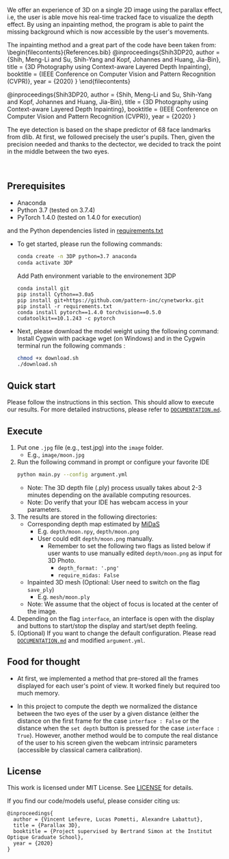 We offer an experience of 3D on a single 2D image using the parallax effect, i.e, the user is able move his real-time tracked face to visualize the depth effect. By using an inpainting method, the program is able to paint the missing background which is now accessible by the user's movements. 

The inpainting method and a great part of the code have been taken from: 
\begin{filecontents}{References.bib}
@inproceedings{Shih3DP20,
  author = {Shih, Meng-Li and Su, Shih-Yang and Kopf, Johannes and Huang, Jia-Bin},
  title = {3D Photography using Context-aware Layered Depth Inpainting},
  booktitle = {IEEE Conference on Computer Vision and Pattern Recognition (CVPR)},
  year = {2020}
}
\end{filecontents}

@inproceedings{Shih3DP20,
  author = {Shih, Meng-Li and Su, Shih-Yang and Kopf, Johannes and Huang, Jia-Bin},
  title = {3D Photography using Context-aware Layered Depth Inpainting},
  booktitle = {IEEE Conference on Computer Vision and Pattern Recognition (CVPR)},
  year = {2020}
}

The eye detection is based on the shape predictor of 68 face landmarks from dlib. At first, we followed precisely the user's pupils. Then, given the precision needed and thanks to the dectector, we decided to track the point in the middle between the two eyes.

<br/>

## Prerequisites

- Anaconda
- Python 3.7 (tested on 3.7.4)
- PyTorch 1.4.0 (tested on 1.4.0 for execution)

and the Python dependencies listed in [requirements.txt](requirements.txt)
- To get started, please run the following commands:
    ```bash
    conda create -n 3DP python=3.7 anaconda
    conda activate 3DP
    ```
    Add Path environment variable to the environement 3DP

    ```bahs
    conda install git
    pip install Cython==3.0a5
    pip install git+https://github.com/pattern-inc/cynetworkx.git
    pip install -r requirements.txt
    conda install pytorch==1.4.0 torchvision==0.5.0 cudatoolkit==10.1.243 -c pytorch
    ```
- Next, please download the model weight using the following command:
    Install Cygwin with package wget (on Windows) and in the Cygwin terminal run the following commands :
    ```bash
    chmod +x download.sh
    ./download.sh
    ```    

## Quick start

Please follow the instructions in this section. 
This should allow to execute our results.
For more detailed instructions, please refer to [`DOCUMENTATION.md`](DOCUMENTATION.md).

## Execute

1. Put one ```.jpg``` file (e.g., test.jpg) into the ```image``` folder. 
    - E.g., `image/moon.jpg`
2. Run the following command in prompt or configure your favorite IDE 
    ```bash
    python main.py --config argument.yml
    ```
    - Note: The 3D depth file (.ply) process usually takes about 2-3 minutes depending on the available computing resources.
    - Note: Do verify that your IDE has webcam access in your parameters. 
3. The results are stored in the following directories:
    - Corresponding depth map estimated by [MiDaS](https://github.com/intel-isl/MiDaS.git) 
        - E.g. ```depth/moon.npy```, ```depth/moon.png```
        - User could edit ```depth/moon.png``` manually. 
            - Remember to set the following two flags as listed below if user wants to use manually edited ```depth/moon.png``` as input for 3D Photo.
                - `depth_format: '.png'`
                - `require_midas: False`
    - Inpainted 3D mesh (Optional: User need to switch on the flag `save_ply`)
        - E.g. ```mesh/moon.ply```
    - Note: We assume that the object of focus is located at the center of the image.
4. Depending on the flag `interface`, an interface is open with the display and buttons to start/stop the display and start/set depth feeling.
5. (Optional) If you want to change the default configuration. Please read [`DOCUMENTATION.md`](DOCUMENTATION.md) and modified ```argument.yml```.

## Food for thought

- At first, we implemented a method that pre-stored all the frames displayed for each user's point of view. It worked finely but required too much memory. 

- In this project to compute the depth we normalized the distance between the two eyes of the user by a given distance (either the distance on the first frame for the case `interface : False` or the distance when the `set depth` button is pressed for the case `interface : True`). However, another method would be to compute the real distance of the user to his screen given the webcam intrinsic parameters (accessible by classical camera calibration). 

## License
This work is licensed under MIT License. See [LICENSE](LICENSE) for details. 

If you find our code/models useful, please consider citing us:
```
@inproceedings{
  author = {Vincent Lefevre, Lucas Pometti, Alexandre Labattut},
  title = {Parallax 3D},
  booktitle = {Project supervised by Bertrand Simon at the Institut Optique Graduate School},
  year = {2020}
}
```
